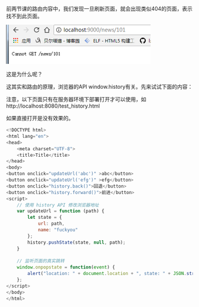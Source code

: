 前两节课的路由内容中，我们发现一旦刷新页面，就会出现类似404的页面，表示找不到此页面。

![](/assets/wuashusdauhsaduhadshu.png)

这是为什么呢？

这其实和路由的原理，浏览器的API window.history有关。先来试试下面的内容：

注意，以下页面只有在服务器环境下部署打开才可以使用，如 http://localhost:8080/test\_history.html

如果直接打开是没有效果的。

```js
<!DOCTYPE html>
<html lang="en">
<head>
    <meta charset="UTF-8">
    <title>Title</title>    
</head>
<body>
<button onclick="updateUrl('abc')" >abc</button>
<button onclick="updateUrl('efg')" >efg</button>
<button onclick="history.back()">回退</button>
<button onclick="history.forward()">前进</button>
<script>
    // 使用 history API 修改浏览器地址
    var updateUrl = function (path) {
        let state = {
            url: path,
            name: "fuckyou"
        };
        history.pushState(state, null, path);
    }

    // 监听页面的真实跳转
    window.onpopstate = function(event) {
        alert("location: " + document.location + ", state: " + JSON.stringify(event.state));
    };
</script>
</body>
</html>
```



